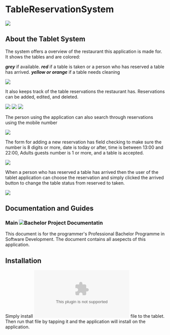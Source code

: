 # TableReservationSystem
![](https://github.com/PragramingFleur/TableReservationSystem/blob/tablet/gifs/openingTakii.gif)
## About the Tablet System
The system offers a overview of the restaurant this application is made for. It shows the tables and are colored:

**_grey_** if available. **_red_** if a table is taken or a person who has reserved a table has arrived. **_yellow or orange_** if a table needs cleaning
  
![](https://github.com/PragramingFleur/TableReservationSystem/blob/tablet/gifs/tableStatusChange.gif)

It also keeps track of the table reservations the restaurant has. Reservations can be added, edited, and deleted.

![](https://github.com/PragramingFleur/TableReservationSystem/blob/tablet/gifs/viewDiffDateReservation.gif)
![](https://github.com/PragramingFleur/TableReservationSystem/blob/tablet/gifs/editFunctionAndViewResLyoutWithReservations.gif)
![](https://github.com/PragramingFleur/TableReservationSystem/blob/tablet/gifs/deleteReservation.gif)

The person using the application can also search through reservations using the mobile number

![](https://github.com/PragramingFleur/TableReservationSystem/blob/tablet/gifs/searchFunction.gif)

The form for adding a new reservation has field checking to make sure the number is 8 digits or more, date is today or after, time is between 13:00 and 22:00, Adults guests number is 1 or more, and a table is accepted.

![](https://github.com/PragramingFleur/TableReservationSystem/blob/tablet/gifs/wrongInput.gif)

When a person who has reserved a table has arrived then the user of the tablet application can choose the reservation and simply clicked the arrived button to change the table status from reserved to taken.

![](https://github.com/PragramingFleur/TableReservationSystem/blob/tablet/gifs/showArrived.gif)

## Documentation and Guides

### Main ![Bachelor Project Documentatin](https://1drv.ms/w/s!AvK4KZjBMGCdibZVhBzVWHgmFbYQCg)
This document is for the programmer's Professional Bachelor Programme in Software Development. The document contains all asepects of this application.

## Installation

Simply install ![This](https://github.com/PragramingFleur/TableReservationSystem/blob/tablet/app/TakiiSushiTTRS-1.0-debug.apk) file to the tablet. Then run that file by tapping it and the application will install on the application.
